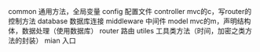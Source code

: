 
common 通用方法，全局变量
config 配置文件
controller mvc的c，写router的控制方法
database 数据库连接
middleware 中间件
model mvc的m，声明结构体，数据处理（使用数据库）
router 路由
utiles 工具类方法（时间，加密之类方法的封装）
mian 入口

